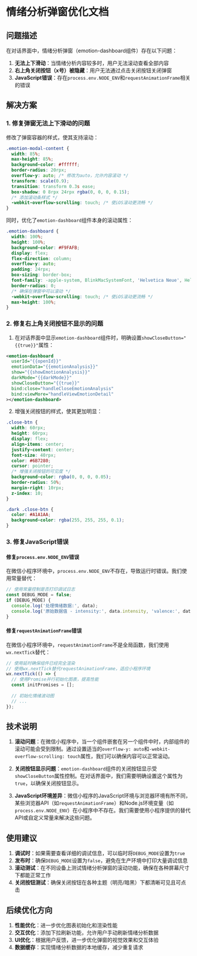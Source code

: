 # 情绪分析弹窗优化文档

## 问题描述

在对话界面中，情绪分析弹窗（emotion-dashboard组件）存在以下问题：

1. **无法上下滑动**：当情绪分析内容较多时，用户无法滚动查看全部内容
2. **右上角关闭按钮（x号）被隐藏**：用户无法通过点击关闭按钮关闭弹窗
3. **JavaScript错误**：存在`process.env.NODE_ENV`和`requestAnimationFrame`相关的错误

## 解决方案

### 1. 修复弹窗无法上下滑动的问题

修改了弹窗容器的样式，使其支持滚动：

```css
.emotion-modal-content {
  width: 85%;
  max-height: 85%;
  background-color: #ffffff;
  border-radius: 20rpx;
  overflow-y: auto; /* 修改为auto，允许内容滚动 */
  transform: scale(0.9);
  transition: transform 0.3s ease;
  box-shadow: 0 8rpx 24rpx rgba(0, 0, 0, 0.15);
  /* 添加滚动条样式 */
  -webkit-overflow-scrolling: touch; /* 使iOS滚动更流畅 */
}
```

同时，优化了`emotion-dashboard`组件本身的滚动属性：

```css
.emotion-dashboard {
  width: 100%;
  height: 100%;
  background-color: #F9FAFB;
  display: flex;
  flex-direction: column;
  overflow-y: auto;
  padding: 24rpx;
  box-sizing: border-box;
  font-family: -apple-system, BlinkMacSystemFont, 'Helvetica Neue', Helvetica, Arial, sans-serif;
  border-radius: 0;
  /* 确保在弹窗中可以滚动 */
  -webkit-overflow-scrolling: touch; /* 使iOS滚动更流畅 */
  max-height: 100%;
}
```

### 2. 修复右上角关闭按钮不显示的问题

1. 在对话界面中显示`emotion-dashboard`组件时，明确设置`showCloseButton="{{true}}"`属性：

```xml
<emotion-dashboard
  userId="{{openId}}"
  emotionData="{{emotionAnalysis}}"
  show="{{showEmotionAnalysis}}"
  darkMode="{{darkMode}}"
  showCloseButton="{{true}}"
  bind:close="handleCloseEmotionAnalysis"
  bind:viewMore="handleViewEmotionDetail"
></emotion-dashboard>
```

2. 增强关闭按钮的样式，使其更加明显：

```css
.close-btn {
  width: 60rpx;
  height: 60rpx;
  display: flex;
  align-items: center;
  justify-content: center;
  font-size: 40rpx;
  color: #6B7280;
  cursor: pointer;
  /* 增强关闭按钮的可见度 */
  background-color: rgba(0, 0, 0, 0.05);
  border-radius: 50%;
  margin-right: 10rpx;
  z-index: 10;
}

.dark .close-btn {
  color: #A1A1AA;
  background-color: rgba(255, 255, 255, 0.1);
}
```

### 3. 修复JavaScript错误

#### 修复`process.env.NODE_ENV`错误

在微信小程序环境中，`process.env.NODE_ENV`不存在，导致运行时错误。我们使用常量替代：

```javascript
// 使用常量控制是否打印调试日志
const DEBUG_MODE = false;
if (DEBUG_MODE) {
  console.log('处理情绪数据:', data);
  console.log('原始数据值 - intensity:', data.intensity, 'valence:', data.valence, 'arousal:', data.arousal);
}
```

#### 修复`requestAnimationFrame`错误

在微信小程序环境中，`requestAnimationFrame`不是全局函数，我们使用`wx.nextTick`替代：

```javascript
// 使用延时确保组件已经完全渲染
// 使用wx.nextTick替代requestAnimationFrame，适应小程序环境
wx.nextTick(() => {
  // 使用Promise并行初始化图表，提高性能
  const initPromises = [];
  
  // 初始化情绪波动图
  // ...
});
```

## 技术说明

1. **滚动问题**：在微信小程序中，当一个组件嵌套在另一个组件中时，内部组件的滚动可能会受到限制。通过设置适当的`overflow-y: auto`和`-webkit-overflow-scrolling: touch`属性，我们可以确保内容可以正常滚动。

2. **关闭按钮显示问题**：`emotion-dashboard`组件的关闭按钮显示受`showCloseButton`属性控制。在对话界面中，我们需要明确设置这个属性为`true`，以确保关闭按钮显示。

3. **JavaScript环境差异**：微信小程序的JavaScript环境与浏览器环境有所不同，某些浏览器API（如`requestAnimationFrame`）和Node.js环境变量（如`process.env.NODE_ENV`）在小程序中不存在。我们需要使用小程序提供的替代API或自定义常量来解决这些问题。

## 使用建议

1. **调试时**：如果需要查看详细的调试信息，可以临时将`DEBUG_MODE`设置为`true`
2. **发布时**：确保`DEBUG_MODE`设置为`false`，避免在生产环境中打印大量调试信息
3. **滚动测试**：在不同设备上测试情绪分析弹窗的滚动功能，确保在各种屏幕尺寸下都能正常工作
4. **关闭按钮测试**：确保关闭按钮在各种主题（明亮/暗黑）下都清晰可见且可点击

## 后续优化方向

1. **性能优化**：进一步优化图表初始化和渲染性能
2. **交互优化**：添加下拉刷新功能，允许用户手动刷新情绪分析数据
3. **UI优化**：根据用户反馈，进一步优化弹窗的视觉效果和交互体验
4. **数据缓存**：实现情绪分析数据的本地缓存，减少重复请求
